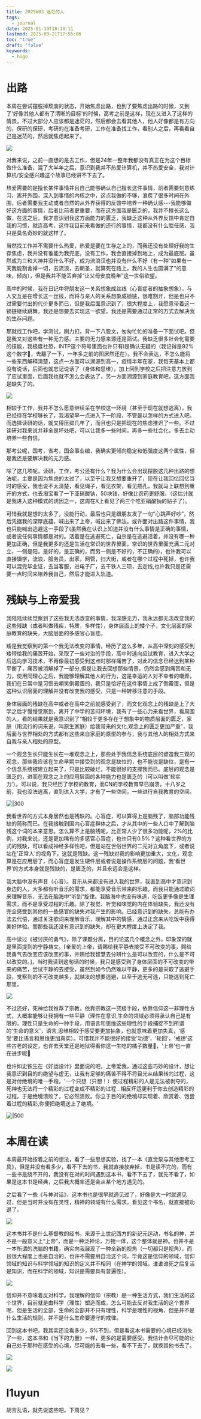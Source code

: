 ```yaml
---
title: 2025W03_迷茫的人
tags:
  - journal
date: 2025-01-19T18:10:11
lastmod: 2025-09-21T17:55:06
toc: "true"
draft: "false"
keywords:
  - hugo
---
```

# 出路

本周在尝试摆脱掉颓废的状态，开始焦虑出路，也到了要焦虑出路的时候，又到了'好像其他人都有了清晰的目标'的时候，高考之前是这样，现在又进入了这样的情景，不过大部分人应该都是迷茫的，然后都会去看其他人，他人好像都是有方向的，保研的保研，考研的在准备考研，工作在准备找工作，看别人之后，再看看自己是迷茫的，然后就焦虑起来了。

![](https://img.l1uyun.one/2025W03_迷茫的人_image_1.png)

对我来说，之前一直想的是去工作，但是24年一整年我都没有真正在为这个目标做什么准备，混了大半年之后，意识到我并不热爱计算机，并不热爱安全，我对计算机/安全感兴趣这个故事已经讲不下去了。

热爱需要的是擅长某件事情并且自己能够确认自己擅长这件事情，前者需要刻意练习，离开外围，深入到事情的内核之中，这点我做的不够，浪费了很多时间在外围，后者需要我主动或者自然的从外界获得的反馈中培养一种确认感---我能够做好这方面的事情，后者比前者更重要，而在这方面我是匮乏的，我并不擅长这么做，在这之后，我才意识到我这方面能力的匮乏，我缺乏这种从外界反馈中肯定自我的习惯，就连高考，这件我目前来看做的还行的事情，我都没有什么胜任感，我只是莫名奇妙的就这样了。

 当然找工作并不需要什么热爱，热爱是要在生存之上的，而我还没有处理好我的生存焦虑，我并没有谁能为我兜底，没有工作，我会直接掉到地上，成为最底层。虽然成为三和大神并没什么不好，成为流浪汉也并没有什么不好（有一种"如果有一天我能割舍掉一切，去流浪，去朝圣，就算死在路上，我的人生也圆满了"的意味，倾向），但是我并不能丢弃掉“让父母安度晚年”这一世俗欲望。
 
 高中的时候，我在日记中将朋友这一关系想象成丝线（心盲症者的抽象想象），与人交互是在增长这一丝线，而将与亲人的关系想象成锁链，很难割开，但是也只不过需要付出的代价更多而已，但是我后面意识到了，很大程度上，我愿意带着这一锁链继续跳舞，我还是想要去实现这一欲望。我还是需要通过正常的方式去解决我的生存问题。

那就找工作吧，学测试，刷力扣，背一下八股文，匆匆忙忙的准备一下面试吧。但是我又对这些有一种无力感。主要的无力感来源还是面试。我缺乏很多社会化需要的技能，我极度社恐，INTP这个符号里面也许只有I是确认无疑的（我记得是92%这个数字🥺，去翻了一下，一年多之前的图居然还在）。我不会表达，不怎么能将一些东西解释清楚，这点一方面可以溯源到高一，疫情半年在家，我每天基本上都没有说话，后面也就忘记说话了（身体和思维），加上回到学校之后把注意力放到了应试里面，后面我也就不怎么会表达了，另一方面溯源到家庭教育吧，这方面我是缺失了的。

![](https://img.l1uyun.one/2025W03_迷茫的人_image_2.png)

相较于工作，我并不怎么愿意继续呆在学校这一环境（甚至于现在就想逃离），我已经待在学校够长了，我渴望早一点进入下一阶段，不管是以怎样的方式进入吧。而选择读研的话，就又得压抑几年了，而且也只是把现在的焦虑推迟了一些。不过读研对我来说并非全是坏处吧，可以让我多一些时间，再多一些社会化，多去主动培养一些自信。

那考公呢，国考，省考，国企事业编，我确实更倾向稳定和低强度这两个属性，但是我还是要解决我的无力感。

除了这几项呢，读研，工作，考公还有什么？我为什么会出现摆脱这几种出路的想法呢，主要是因为焦虑的太过了，以至于让我又想要重开了，现在让我回忆回忆当时的感受，我也说不太清楚，看见绳子，看见衣架，看见插孔，我就马上联想到重开的方式，也去淘宝看了一下亚硝酸钠，50块钱，好像比农药更舒服。（这估计就是我进入这种模式的诱因之一，这周在X上看见了两三个吃亚硝酸钠的贴子了）。

可惜我就是想的太多了，没能行动，最后也只是跟朋友发了一句“心跳声好吵”，然后凭据我的深厚底蕴，喊出来了上帝，喊出来了佛法。或许面对出路这件事情，我也只能喊出逃避这一手段了(虽然我在认识上知道并没有什么事情是正确的事情，或者说任何事情都是对的。活着是在逃避死亡，自杀是在逃避活着，并没有哪一种更加正确，但是我更多的还是生活在常识的世界里面，常识的世界里面充满二元对立，一侧是阳，是好的，是正确的，而另一侧是不好的，不正确的)，也许我可以直接辍学，流浪，服务员，出家，网管，扫大街，或者在哪个过程中死掉，也许我可以混完毕业证，去当客服，进电子厂，去干铁人三项，去走线,也许我只是还需要一点时间来培养我自己，然后才能进入轨道。

# 残缺与上帝爱我
我陆陆续续觉察到了这些我无法改变的事情，我深感无力，我永远都无法改变我的这些残缺（或者叫做残疾，特质，多样性），身体层面上的矮个子，文化层面的家庭教育的缺失，大脑层面的多感官心盲症。

矮是我觉察到的第一个我无法改变的事情，经历了这么多年，从高中深刻的感受到矮带给我的痛苦开始，采取了一些对治的手段，高中时逃向应试教育，进入大学之后逃向学习技术，不再像最初感受到这点时那样痛苦了，对此的信念已经达到某种平衡了，痛苦被消解掉了一部分,但是让我去回想那些情景，仍然会感到痛苦和无力，使用同理心之后，我能够理解其他人的行为，这是幸运的人对不幸者的嘲弄，我们在日常中是习惯去嘲笑倒霉蛋的，我只是恰好在这件事情上成了倒霉蛋，但是这种认识层面的理解并没有改变我的感受，只是一种转移注意的手段。

身体层面的残缺在高中或者在高中之前就感受到了，而文化观念上的残缺是上了大学之后才慢慢觉察到，离开了中学的苦闷环境，我有了一些心力来看世界，看周围的人，看的结果就是我意识到了“相较于更多存在于想象中的物质层面的匮乏，家庭（用流行的词来说，叫原生家庭）给我带来的文化,观念上的匮乏更加严重”，我后面与世界相处的方式都有这些来自家庭的原型的参与，我与其他人的相处方式来自我与亲人相处的原型。

一个观念生长只能生长在一堆观念之上，那些处于我信念系统底层的塑造我三观的观念，那些我应该在生命早期中接受到的观念是缺位的，也不能说是缺位，是有一个信念系统被建立起来了，只是比较破烂，不能很好的支撑我而已。底层的观念是匮乏的，进而在观念之上的应用层面的各种能力也是匮乏的（可以叫做'软实力'）。可以说，我只经历了学校的教育，而CN的学校教育早已崩溃，十八岁之前，我也没法逃离，直到进入大学，才有了一些空间，一些进行自我教育的空间。 

![|300](https://img.l1uyun.one/2025W03_迷茫的人_image_3.png)

我看世界的方式本身居然也是残缺的。心盲症，可以算得上是脑残了，脑部功能残缺的简称而已。在我接触到国内心盲症群体之后，才从其中的一些人口中了解到脑残这个词的本来意思。怎么算不上是脑残呢，比正常人少了很多功能呢，2%的比例，对我来说，还是更加稀有的多感官心盲症，也许只有0.5%？这种看世界的方式的残缺，可以看成神经多样性吧，但是站在世俗世界的二元对立角度下，或者说站在'正常人'的视角下，这就是残缺。这一残缺对我的影响更加重大，文化，观念算是在应用层了，而心盲症是发生硬件层或者说是操作系统层的问题，我‘看世界’的方式本身就是残缺的，是匮乏的，并且永远会是这样。

我大脑中没有声音（心音）。音乐从来都没有进入我的世界，我直到高中才意识到身边的人，大多都有听音乐的需求，都能享受音乐带来的乐趣，而我只能通过歌词来理解音乐，无法在脑海中“听到”旋律。我脑海中也没有味道，吃饭更多像是生理需求，而不是享受过程的乐趣。除了视觉、听觉和味觉的内在体验缺失，我还没有完全感受到其他的一些感官的缺失对我产生的影响。已经意识到的缺失，总能有办法去代偿，通过关注歌词来理解音乐，理解其中的情感，通过正念来从吃饭中获得美好体验。而那些我还没有意识到的缺失，却在更大程度上决定了我。

高中读过《被讨厌的勇气》，除了课题分离，目的论这几个概念之外，印象深的就是里面提到的宁静祷文。⌈亲爱的上帝，请赐给我平静去接受不可改变的事，赐给我勇气去改变应该改变的事，并赐给我智慧去分辨什么是可以改变的，什么是不可以改变的。⌋，当时我读到这句话的时候，我只是感受到了身体层面的不可改变的带来的痛苦，尝试平静的去接受，虽然到如今仍然难以平静，更多的是采取了逃避手段，觉察到的不可改变越多，就越发的想要逃避，以至于逃无可逃，只能逃到死亡那里。

![](https://img.l1uyun.one/2025W03_迷茫的人_image_91.png)

不过还好，死神给我推荐了宗教，依靠宗教这一究极手段，依靠信仰这一非理性方式，大概率能够让我拥有一些平静（理性在意识,生命的领域必须得承认自己是有限的，理性只是生命的一种手段，用语言和思维这些理性的手段捕捉不到所谓的'生命的意义'，语言,思维相较于感受要更加抽象，也就意味着更加失真，'感受'要比语言和思维更加真实）。可惜我并不能很好的接受'功德'，'轮回'，'戒律'这些古老的设定，也许去天堂还是地狱得看你这一生吃的橘子数量🍊，'上帝'也一直在进步呢🙏

也许如史铁生在《好运设计》里面说的吧，上帝爱我，通过这些巧妙的设计，想让我意识到目的的绝望与虚无，让我有足够的痛苦不得不将目光从结果转向过程，这是对付绝境的唯一手段。'一个只想（只想！）使过程精彩的人是无法被剥夺的，死神也无法将一个精彩的过程变成不精彩的过程...相反坏运更利于你去创造精彩的过程。于是绝境溃败了，它必然溃败。你立于目的的绝境却实现着、欣赏着、饱尝着过程的精彩,你便把绝境送上了绝境。'

![|500](https://img.l1uyun.one/2025W03_迷茫的人_image_4.jpg)

# 本周在读

本周最开始按着之前的想法，看了一些思想实验，找了一本《直觉泵与其他思考工具》，但是并没有看多少，看不下去的书，我就直接放弃掉，书是读不完的，而有一些书是绕不开的，我没有在对的时间遇到这本书，看不下去了，就先不看了，如果是这本书是经典，之后我大概率还是会从某个地方遇见的。

之后看了一些《与神对话》，这本书也是很早就遇见过了，好像是大一时就遇见过，但是当时并没有在灵性，精神的领域有什么需求，看见这个书名，就直接被劝退了。

![](https://img.l1uyun.one/2025W03_迷茫的人_image_5.png)

这本书并不是什么基督教的经书，来源于上世纪西方的新纪元运动，书名的神，并不是一般意义上“上帝”，而是一种泛神论，万物一体，这个整体就是神。也并不是一本所谓的洗脑的书籍，确实向我展现了一种全新的视角（一切都只是视角），而且很大程度上也是自洽的，也许不需要用自洽这个词，毕竟这是信仰的领域，信仰领域的知识与科学领域的知识的定义并不相同（在神学的领域，谁谁谁死之后复活是知识，而在科学的领域，知识是需要具有普遍性）。

![](https://img.l1uyun.one/2025W03_迷茫的人_image_6.png)

信仰并不意味着反对科学。我理解的信仰（宗教）是一种生活方式，我们生活的这个世界，目前就是由科学（理性）塑造而成，怎么可能去反对我生活的这个世界呢，但是生活的全部，生命的全部并不只有理性，科学是理性的视角，但是并不是什么生活的规则，并不是什么生命要遵守的戒律。

回到这本书吧，我其实还没看多少，5%不到，但是看这本书需要的心境已经消失了一些，这本书和《当下的力量》一样，更多的是需要感受。我估计会尽可能的让自己处于那种在感受的心境，尽可能的去看一些，看不下去了，就换其他书去了。

![](https://img.l1uyun.one/2025W03_迷茫的人_image_7.jpg)


![](https://img.l1uyun.one/2025W03_迷茫的人_image_8.jpg)
# l1uyun
胡言乱语，就先说这些吧。下周见？
